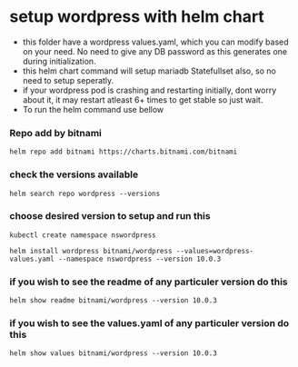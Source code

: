 # setup wordpress with helm chart

- this folder have a wordpress values.yaml, which you can modify based on your need. No need to give any DB password as this generates one during initialization.
- this helm chart command will setup mariadb Statefullset also, so no need to setup seperatly.
- if your wordpress pod is crashing and restarting initially, dont worry about it, it may restart atleast 6+ times to get stable so just wait.
- To run the helm command use bellow 

### Repo add by bitnami

```
helm repo add bitnami https://charts.bitnami.com/bitnami
```

### check the versions available

```
helm search repo wordpress --versions
```

### choose desired version to setup and run this

```
kubectl create namespace nswordpress

helm install wordpress bitnami/wordpress --values=wordpress-values.yaml --namespace nswordpress --version 10.0.3
```

### if you wish to see the readme of any particuler version do this

```
helm show readme bitnami/wordpress --version 10.0.3
```

### if you wish to see the values.yaml of any particuler version do this

```
helm show values bitnami/wordpress --version 10.0.3
```
